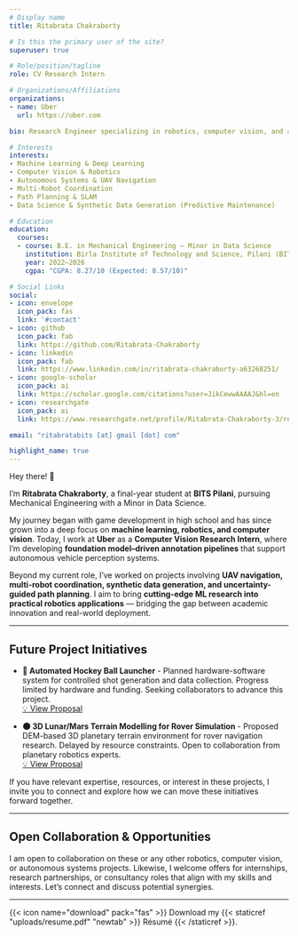 ```yaml
---
# Display name
title: Ritabrata Chakraborty

# Is this the primary user of the site?
superuser: true

# Role/position/tagline
role: CV Research Intern

# Organizations/Affiliations
organizations:
- name: Uber
  url: https://uber.com

bio: Research Engineer specializing in robotics, computer vision, and autonomous systems. Currently developing automated data annotation solutions with foundation models for autonomous vehicles at Uber.

# Interests
interests:
- Machine Learning & Deep Learning
- Computer Vision & Robotics
- Autonomous Systems & UAV Navigation
- Multi-Robot Coordination
- Path Planning & SLAM
- Data Science & Synthetic Data Generation (Predictive Maintenance)

# Education
education:
  courses:
  - course: B.E. in Mechanical Engineering — Minor in Data Science
    institution: Birla Institute of Technology and Science, Pilani (BITS Pilani)
    year: 2022–2026
    cgpa: "CGPA: 8.27/10 (Expected: 8.57/10)"

# Social Links
social:
- icon: envelope
  icon_pack: fas
  link: '#contact'
- icon: github
  icon_pack: fab
  link: https://github.com/Ritabrata-Chakraborty
- icon: linkedin
  icon_pack: fab
  link: https://www.linkedin.com/in/ritabrata-chakraborty-a63268251/
- icon: google-scholar
  icon_pack: ai
  link: https://scholar.google.com/citations?user=JikCewwAAAAJ&hl=en
- icon: researchgate
  icon_pack: ai
  link: https://www.researchgate.net/profile/Ritabrata-Chakraborty-3/research

email: "ritabratabits [at] gmail [dot] com"

highlight_name: true
---
```


Hey there! :wave:

I’m **Ritabrata Chakraborty**, a final-year student at **BITS Pilani**, pursuing Mechanical Engineering with a Minor in Data Science.  

My journey began with game development in high school and has since grown into a deep focus on **machine learning, robotics, and computer vision**. Today, I work at **Uber** as a **Computer Vision Research Intern**, where I’m developing **foundation model–driven annotation pipelines** that support autonomous vehicle perception systems.

Beyond my current role, I’ve worked on projects involving **UAV navigation, multi-robot coordination, synthetic data generation, and uncertainty-guided path planning**. I aim to bring **cutting-edge ML research into practical robotics applications** — bridging the gap between academic innovation and real-world deployment.

---

## Future Project Initiatives

- **🏑 Automated Hockey Ball Launcher** - Planned hardware-software system for controlled shot generation and data collection. Progress limited by hardware and funding. Seeking collaborators to advance this project.  
[💡 View Proposal](https://docs.google.com/document/d/1HRz1ukUfeNL3hqlYc-ujwStbHiagaJXslbwzokdMNBc/edit?tab=t.0)

<!-- this blank line creates a visible gap -->

- **🌑 3D Lunar/Mars Terrain Modelling for Rover Simulation** - Proposed DEM-based 3D planetary terrain environment for rover navigation research. Delayed by resource constraints. Open to collaboration from planetary robotics experts.  
[💡 View Proposal](https://docs.google.com/document/d/1HRz1ukUfeNL3hqlYc-ujwStbHiagaJXslbwzokdMNBc/edit?tab=t.0)

If you have relevant expertise, resources, or interest in these projects, I invite you to connect and explore how we can move these initiatives forward together.

---

## Open Collaboration & Opportunities

I am open to collaboration on these or any other robotics, computer vision, or autonomous systems projects. Likewise, I welcome offers for internships, research partnerships, or consultancy roles that align with my skills and interests. Let’s connect and discuss potential synergies.

---

{{< icon name="download" pack="fas" >}} Download my {{< staticref "uploads/resume.pdf" "newtab" >}} Résumé {{< /staticref >}}.
